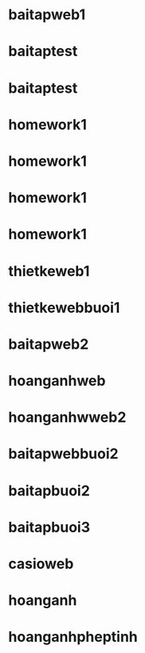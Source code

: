 # baitapweb1
# baitaptest
# baitaptest
# homework1
# homework1
# homework1
# homework1
# thietkeweb1
# thietkewebbuoi1
# baitapweb2
# hoanganhweb
# hoanganhwweb2
# baitapwebbuoi2
# baitapbuoi2
# baitapbuoi3
# casioweb
# hoanganh
# hoanganhpheptinh
